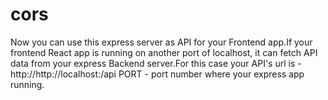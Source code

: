 # cors
Now you can use this express server as API for your Frontend app.If your frontend React app is running on another port of localhost, it can fetch API data from your
express Backend server.For this case your API's url is - 
http://http://localhost:<PORT>/api
PORT - port number where your express app running.
 
